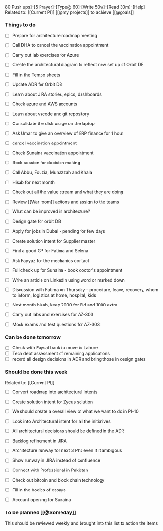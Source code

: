 
80 Push ups]-[5 Prayer]-[Type@ 60]-[Write 50w]-[Read 30m]-[Help] 
Related to: [[Current PI]]  [[@my projects]] to achieve [[@goals]]

### Things to do 
- [ ] Prepare for architecture roadmap meeting 
- [ ] Call DHA to cancel the vaccination appointment
- [ ] Carry out lab exercises for Azure 
- [ ] Create the architectural diagram to reflect new set up of Orbit DB
- [ ] Fill in the Tempo sheets
- [ ] Update ADR for Orbit DB
- [ ] Learn about JIRA stories, epics, dashboards
- [ ] Check azure and AWS accounts
- [ ] Learn about vscode and git repository
- [ ] Consolidate the disk usage on the laptop
- [ ] Ask Umar to give an overview of ERP finance for 1 hour
- [ ] cancel vaccination appointment
- [ ] Check Sunaina vaccination appointment
- [ ] Book session for decision making 
- [ ] Call Abbu, Fouzia, Munazzah and Khala
- [ ] Hisab for next month

- [ ] Check out all the value stream and what they are doing
- [ ] Review [[War room]] actions and assign to the teams
- [ ] What can be improved in architecture?
- [ ] Design gate for orbit DB

- [ ] Apply for jobs in Dubai - pending for few days
- [ ] Create solution intent for Supplier master
- [ ] Find a good GP for Fatima and Selena 
- [ ] Ask Fayyaz for the mechanics contact
- [ ] Full check up for Sunaina - book doctor's appointment
- [ ] Write an article on LinkedIn using word or marked down
- [ ] Discussion with Fatima on Thursday - procedure, leave, recovery, whom to inform, logistics at home, hospital, kids
- [ ] Next month hisab, keep 2000 for Eid and 1000 extra
- [ ] Carry out labs and exercises for AZ-303
- [ ] Mock exams and test questions for AZ-303
	
### Can be done tomorrow 
- [ ] Check with Faysal bank to move to Lahore
- [ ] Tech debt assessment of remaining applications
- [ ] record all design decisions in ADR and bring those in design gates

### Should be done this week
Related to: [[Current PI]]
- [ ] Convert roadmap into architectural intents
- [ ] Create solution intent for Zycus solution
- [ ] We should create a overall view of what we want to do in PI-10
- [ ] Look into Architectural intent for all the initiatives
- [ ] All architectural decisions should be defined in the ADR
- [ ] Backlog refinement in JIRA
- [ ] Architecture runway for next 3 PI's even if it ambigous
- [ ] Show runway in JIRA instead of confluence
- [ ] Connect with Professional in Pakistan

- [ ] Check out bitcoin and block chain technology
- [ ] Fill in the bodies of essays 
- [ ] Account opening for Sunaina

### To be planned [[@Someday]]
This should be reviewed weekly and brought into this list to action the items
